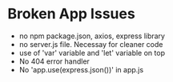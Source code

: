 # Broken App Issues
- no npm package.json, axios, express library
- no server.js file. Necessay for cleaner code
- use of 'var' variable and 'let' variable on top
- No 404 error handler
- No 'app.use(express.json())' in app.js